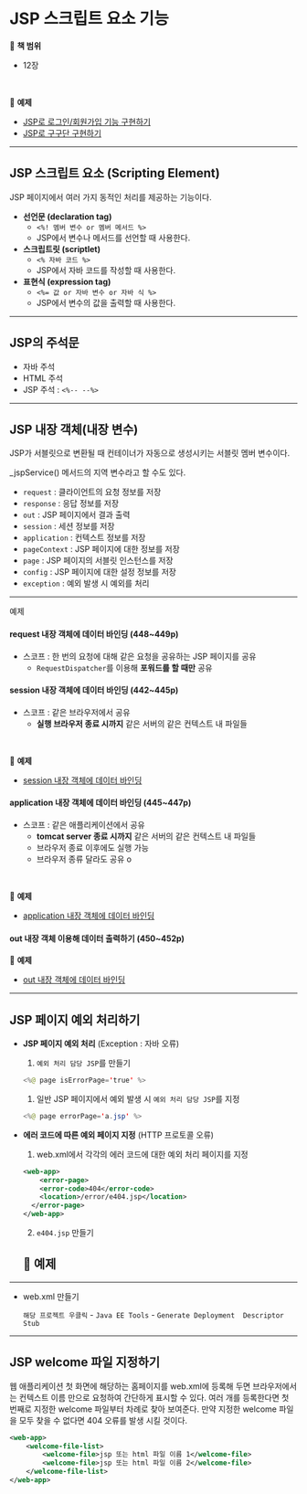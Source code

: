 # JSP 스크립트 요소 기능

:milky_way: **책 범위**
- 12장

<br>

:milky_way: **예제**
- [JSP로 로그인/회원가입 기능 구현하기](./test/login_and_logout)
- [JSP로 구구단 구현하기](./test/times_table)

---

## JSP 스크립트 요소 (Scripting Element)

JSP 페이지에서 여러 가지 동적인 처리를 제공하는 기능이다.

- **선언문 (declaration tag)**
    - `<%! 멤버 변수 or 멤버 메서드 %>`
    - JSP에서 변수나 메서드를 선언할 때 사용한다.
- **스크립트릿 (scriptlet)**
    - `<% 자바 코드 %>`
    - JSP에서 자바 코드를 작성할 때 사용한다.
- **표현식 (expression tag)**
    - `<%= 값 or 자바 변수 or 자바 식 %>`
    - JSP에서 변수의 값을 출력할 때 사용한다.

---

## JSP의 주석문

- 자바 주석
- HTML 주석
- JSP 주석 : `<%-- --%>`

---

## JSP 내장 객체(내장 변수)

JSP가 서블릿으로 변환될 때 컨테이너가 자동으로 생성시키는 서블릿 멤버 변수이다.

_jspService() 메서드의 지역 변수라고 할 수도 있다.

- `request` : 클라이언트의 요청 정보를 저장
- `response` : 응답 정보를 저장
- `out` : JSP 페이지에서 결과 출력
- `session` : 세션 정보를 저장
- `application` : 컨텍스트 정보를 저장
- `pageContext` : JSP 페이지에 대한 정보를 저장
- `page` : JSP 페이지의 서블릿 인스턴스를 저장
- `config` : JSP 페이지에 대한 설정 정보를 저장
- `exception` : 예외 발생 시 예외를 처리

---

예제

#### request 내장 객체에 데이터 바인딩 (448~449p)

- 스코프 : 한 번의 요청에 대해 같은 요청을 공유하는 JSP 페이지를 공유
    - `RequestDispatcher`를 이용해 **포워드를 할 때만** 공유


#### session 내장 객체에 데이터 바인딩 (442~445p)

- 스코프 : 같은 브라우저에서 공유
    - **실행 브라우저 종료 시까지** 같은 서버의 같은 컨텍스트 내 파일들
<br>

:milky_way: **예제**
- [session 내장 객체에 데이터 바인딩](./test/session)

#### application 내장 객체에 데이터 바인딩 (445~447p)

- 스코프 : 같은 애플리케이션에서 공유
    - **tomcat server 종료 시까지** 같은 서버의 같은 컨텍스트 내 파일들
    - 브라우저 종료 이후에도 실행 가능
    - 브라우저 종류 달라도 공유 o
<br>

:milky_way: **예제**
- [application 내장 객체에 데이터 바인딩](./test/application)

#### out 내장 객체 이용해 데이터 출력하기 (450~452p)

:milky_way: **예제**
- [out 내장 객체에 데이터 바인딩](./test/out)

---

## JSP 페이지 예외 처리하기

- **JSP 페이지 예외 처리** (Exception : 자바 오류)
    1. `예외 처리 담당 JSP`를 만들기
    
    ```java
    <%@ page isErrorPage='true' %>
    ```
    
    1. 일반 JSP 페이지에서 예외 발생 시 `예외 처리 담당 JSP`를 지정
    
    ```java
    <%@ page errorPage='a.jsp' %>
    ```
    
- **에러 코드에 따른 예외 페이지 지정** (HTTP 프로토콜 오류)
    1. web.xml에서 각각의 에러 코드에 대한 예외 처리 페이지를 지정
    
    ```xml
    <web-app>	
    	<error-page>
      	<error-code>404</error-code>
      	<location>/error/e404.jsp</location>
      </error-page>
    </web-app>
    ```
    2. `e404.jsp` 만들기

    :milky_way: **예제**
    - 

---

- web.xml 만들기
    
    `해당 프로젝트 우클릭` - `Java EE Tools` - `Generate Deployment  Descriptor Stub`
    

---

## JSP welcome 파일 지정하기

웹 애플리케이션 첫 화면에  해당하는 홈페이지를 web.xml에 등록해 두면 브라우저에서는 컨텍스트 이름 만으로 요청하여 간단하게 표시할 수 있다. 여러 개를 등록한다면 첫 번째로 지정한 welcome 파일부터 차례로 찾아 보여준다. 만약 지정한 welcome 파일을 모두 찾을 수 없다면 404 오류를 발생 시킬 것이다.

```xml
<web-app>
	<welcome-file-list>
		<welcome-file>jsp 또는 html 파일 이름 1</welcome-file>
		<welcome-file>jsp 또는 html 파일 이름 2</welcome-file>
	</welcome-file-list>
</web-app>
